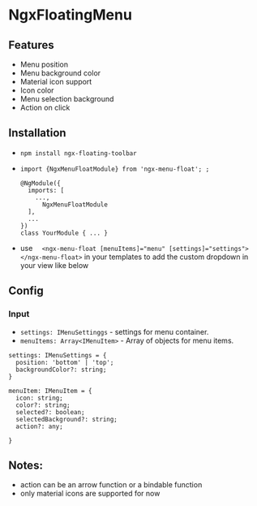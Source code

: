# NgxFloatingMenu

## Features
* Menu position
* Menu background color
* Material icon support
* Icon color
* Menu selection background
* Action on click


## Installation
* `npm install ngx-floating-toolbar`

* `import {NgxMenuFloatModule} from 'ngx-menu-float';
;`
  
  `````
  @NgModule({
    imports: [
      ...,
        NgxMenuFloatModule
    ],
    ...
  })
  class YourModule { ... }
  `````
  
* use `  <ngx-menu-float [menuItems]="menu" [settings]="settings"></ngx-menu-float>` in your templates to add the custom dropdown in your view like below

## Config

### Input
* `settings: IMenuSettinggs` - settings for menu container.
* `menuItems: Array<IMenuItem>` - Array of objects for menu items.

````
settings: IMenuSettings = {
  position: 'bottom' | 'top';
  backgroundColor?: string;
}

menuItem: IMenuItem = {
  icon: string;
  color?: string;
  selected?: boolean;
  selectedBackground?: string;
  action?: any;

}

````
 ## Notes:
 
 * action can be an arrow function or a bindable function
 * only material icons are supported for now


